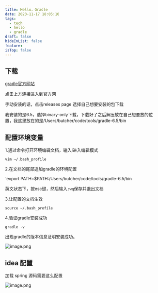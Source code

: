 ```yaml
---
title: Hello，Gradle
date: 2023-11-17 18:05:10
tags:
  - tech
  - hello
  - gradle
draft: false
hideInList: false
feature: 
isTop: false
---
```

## 下载

[gradle官方网站](https://gradle.org/install/#manually)

点击上方连接进入到官方网

手动安装的话，点击releases page 选择自己想要安装的包下载

我安装的是6.5，选择binary-only下载，下载好了之后解压放在自己想要放的位置，我这里放在的是/Users/butcher/code/tools/gradle-6.5/bin

## 配置环境变量

1.通过命令打开环境编辑文档，输入i进入编辑模式

`vim ~/.bash_profile`

2.在文档的尾部追加gradle的环境配置

`export PATH=$PATH:/Users/butcher/code/tools/gradle-6.5/bin

英文状态下，按esc键，然后输入`:wq`保存并退出文档

3.让配置的文档生效

`source ~/.bash_profile`

4.验证gradle安装成功

`gradle -v`

出现gradle的版本信息证明安装成功。

![image.png](https://bestkxt.oss-cn-guangzhou.aliyuncs.com/img/202311171858040.png)



<!--more-->

## idea 配置
加载 spring 源码需要这么配置

![image.png](https://bestkxt.oss-cn-guangzhou.aliyuncs.com/img/202311181237703.png)
